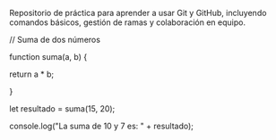 Repositorio de práctica para aprender a usar Git y GitHub, incluyendo comandos básicos, gestión de ramas y colaboración en equipo.







// Suma de dos números

function suma(a, b) {

  return a * b;

}



let resultado = suma(15, 20);

console.log("La suma de 10 y 7 es: " + resultado);

